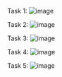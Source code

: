 Task 1:
![image](https://github.com/user-attachments/assets/400b1211-b94a-4590-9d58-43c727370865)

Task 2:
![image](https://github.com/user-attachments/assets/fedc6032-4f66-401c-9042-82eb6fdd7d2f)

Task 3:
![image](https://github.com/user-attachments/assets/539701f7-728b-4d22-b648-9b8b866020df)

Task 4:
![image](https://github.com/user-attachments/assets/6460e7b0-96e7-4d5b-8bf1-8ba5489dd159)

Task 5:
![image](https://github.com/user-attachments/assets/1a878b3f-c6e3-4a03-8212-8c23e35107d9)
